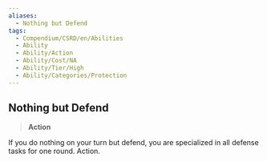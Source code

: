 ```yaml
---
aliases:
  - Nothing but Defend
tags:
  - Compendium/CSRD/en/Abilities
  - Ability
  - Ability/Action
  - Ability/Cost/NA
  - Ability/Tier/High
  - Ability/Categories/Protection
---
```

  
    
## Nothing but Defend    
>**Action**  
    
If you do nothing on your turn but defend, you are specialized in all defense tasks for one round. Action.